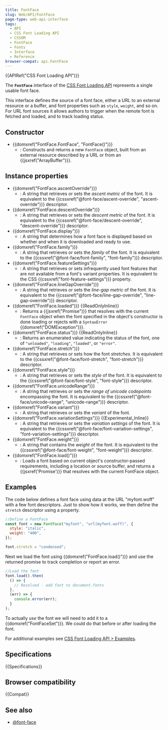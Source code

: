 ```yaml
---
title: FontFace
slug: Web/API/FontFace
page-type: web-api-interface
tags:
  - API
  - CSS Font Loading API
  - CSSOM
  - FontFace
  - Fonts
  - Interface
  - Reference
browser-compat: api.FontFace
---
```


{{APIRef("CSS Font Loading API")}}

The **`FontFace`** interface of the [CSS Font Loading API](/en-US/docs/Web/API/CSS_Font_Loading_API) represents a single usable font face.

This interface defines the source of a font face, either a URL to an external resource or a buffer, and font properties such as `style`, `weight`, and so on.
For URL font sources it allows authors to trigger when the remote font is fetched and loaded, and to track loading status.

## Constructor

- {{domxref("FontFace.FontFace", "FontFace()")}}
  - : Constructs and returns a new `FontFace` object, built from an external resource described by a URL or from an {{jsxref("ArrayBuffer")}}.

## Instance properties

- {{domxref("FontFace.ascentOverride")}}
  - : A string that retrieves or sets the _ascent metric_ of the font. It is equivalent to the {{cssxref("@font-face/ascent-override", "ascent-override")}} descriptor.
- {{domxref("FontFace.descentOverride")}}
  - : A string that retrieves or sets the _descent metric_ of the font. It is equivalent to the {{cssxref("@font-face/descent-override", "descent-override")}} descriptor.
- {{domxref("FontFace.display")}}
  - : A string that determines how a font face is displayed based on whether and when it is downloaded and ready to use.
- {{domxref("FontFace.family")}}
  - : A string that retrieves or sets the _family_ of the font. It is equivalent to the {{cssxref("@font-face/font-family", "font-family")}} descriptor.
- {{domxref("FontFace.featureSettings")}}
  - : A string that retrieves or sets infrequently used font features that are not available from a font's variant properties. It is equivalent to the CSS {{cssxref("font-feature-settings")}} property.
- {{domxref("FontFace.lineGapOverride")}}
  - : A string that retrieves or sets the _line-gap metric_ of the font. It is equivalent to the {{cssxref("@font-face/line-gap-override", "line-gap-override")}} descriptor.
- {{domxref("FontFace.loaded")}} {{ReadOnlyInline}}
  - : Returns a {{jsxref("Promise")}} that resolves with the current `FontFace` object when the font specified in the object's constructor is done loading or rejects with a `SyntaxError` {{domxref("DOMException")}}.
- {{domxref("FontFace.status")}} {{ReadOnlyInline}}
  - : Returns an enumerated value indicating the status of the font, one of `"unloaded"`, `"loading"`, `"loaded"`, or `"error"`.
- {{domxref("FontFace.stretch")}}
  - : A string that retrieves or sets how the font _stretches_. It is equivalent to the {{cssxref("@font-face/font-stretch", "font-stretch")}} descriptor.
- {{domxref("FontFace.style")}}
  - : A string that retrieves or sets the _style_ of the font. It is equivalent to the {{cssxref("@font-face/font-style", "font-style")}} descriptor.
- {{domxref("FontFace.unicodeRange")}}
  - : A string that retrieves or sets the _range of unicode codepoints_ encompassing the font. It is equivalent to the {{cssxref("@font-face/unicode-range", "unicode-range")}} descriptor.
- {{domxref("FontFace.variant")}}
  - : A string that retrieves or sets the _variant_ of the font.
- {{domxref("FontFace.variationSettings")}} {{Experimental_Inline}}
  - : A string that retrieves or sets the _variation settings_ of the font. It is equivalent to the {{cssxref("@font-face/font-variation-settings", "font-variation-settings")}} descriptor.
- {{domxref("FontFace.weight")}}
  - : A string that contains the _weight_ of the font. It is equivalent to the {{cssxref("@font-face/font-weight", "font-weight")}} descriptor.
- {{domxref("FontFace.load()")}}
  - : Loads a font based on current object's constructor-passed requirements, including a location or source buffer, and returns a {{jsxref('Promise')}} that resolves with the current FontFace object.

## Examples

The code below defines a font face using data at the URL "myfont.woff" with a few font descriptors.
Just to show how it works, we then define the `stretch` descriptor using a property.

```js
//Define a FontFace
const font = new FontFace("myfont", "url(myfont.woff)", {
  style: "italic",
  weight: "400",
});

font.stretch = "condensed";
```

Next we load the font using {{domxref("FontFace.load()")}} and use the returned promise to track completion or report an error.

```js
//Load the font
font.load().then(
  () => {
    // Resolved - add font to document.fonts
  },
  (err) => {
    console.error(err);
  }
);
```

To actually _use_ the font we will need to add it to a {{domxref("FontFaceSet")}}.
We could do that before or after loading the font.

For additional examples see [CSS Font Loading API > Examples](/en-US/docs/Web/API/CSS_Font_Loading_API#examples).

## Specifications

{{Specifications}}

## Browser compatibility

{{Compat}}

## See also

- [@font-face](/en-US/docs/Web/CSS/@font-face)
